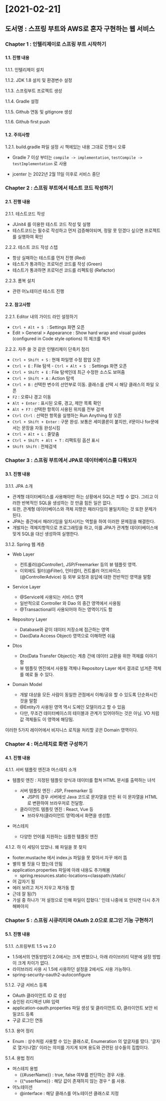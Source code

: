 # [2021-02-21]
## 도서명 : 스프링 부트와 AWS로 혼자 구현하는 웹 서비스
###
### Chapter 1 : 인텔리제이로 스프링 부트 시작하기
###
#### 1.1. 진행 내용

1.1.1. 인텔리제이 설치

1.1.2. JDK 1.8 설치 및 환경변수 설정

1.1.3. 스프링부트 프로젝트 생성

1.1.4. Gradle 설정

1.1.5. Github 연동 및 gitignore 생성 

1.1.6. Github first push

###
#### 1.2. 주의사항

1.2.1. build.gradle 파일 설정 시 책에있는 내용 그대로 진행시 오류
 
- Gradle 7 이상 부터는 `compile -> implementation`, `testCompile -> testImplementation` 로 사용


-  jcenter 는 2022년 2월 11일 이후로 서비스 중단


###
### Chapter 2 : 스프링 부트에서 테스트 코드 작성하기
###
#### 2.1. 진행 내용
2.1.1. 테스트코드 작성

 - JUnit4 를 이용한 테스트 코드 작성 및 실행
 - 테스트코드는 필수로 작성하고 먼저 검증해야되며, 정말 못 믿겠다 싶으면 프로젝트를 실행하여 확인

2.2.2. 테스트 코드 작성 스텝

 - 항상 실패하는 테스트를 먼저 진행 (Red)
 - 테스트가 통과하는 프로덕션 코드를 작성 (Green)
 - 테스트가 통과하면 프로덕션 코드를 리펙토링 (Refactor)

2.2.3. 롬복 설치

 - 관련 어노테이션 테스트 진행

###

#### 2.2. 참고사항
2.2.1. Editor 내의 가이드 라인 설정하기

 - `Ctrl + Alt + S ` : Settings 화면 오픈
 - Edit > General > Appearance : Show hard wrap and visual guides (configured in Code style options) 의 체크를 제거

2.2.2. 자주 쓸 것 같은 인텔리제이 단축키 정리

 - `Ctrl + Shift + S` : 현재 파일명 수정 팝업 오픈
 - `Ctrl + E` : File 탐색 - `Ctrl + Alt + S ` : Settings 화면 오픈
 - `Ctrl + Shift + E` : File 탐색인데 최근 수정한 소스도 보여줌
 - `Ctrl + Shift + A` : Action 탐색
 - `Ctrl + B` : 선택한 변수의 선언부로 이동. 클래스를 선택 시 해당 클래스의 파일 오픈
 - `F2` : 오류나 경고 이동
 - `Alt + Enter` : 표시된 오류, 경고, 제안 목록 확인
 - `Alt + F7` : 선택한 항목이 사용된 위치를 전부 검색
 - `Ctrl Ctrl` : 선택한 항목을 실행하는 Run Anything 창 오픈
 - `Ctrl + Shift + Enter` : 구문 완성. 보통은 세미콜론이 붙지만, if문이나 for문에서는 문장을 자동 완성시킴
 - `Ctrl + Alt + L` : 줄맞춤
 - `Ctrl + Shift + Alt + T` : 리팩토링 옵션 표시
 - `Shift Shift` : 전체검색


###
### Chapter 3 : 스프링 부트에서 JPA로 데이터베이스를 다뤄보자
###
#### 3.1. 진행 내용
3.1.1. JPA 소개
- 관계형 데이터베이스를 사용해야만 하는 상황에서 SQL은 피할 수 없다. 그리고 이러한 반복적인 SQL을 생성하는 것 만큼 힘든 일은 없다.
- 또한, 관계형 데이터베이스와 객체 지향은 패러다임이 불일치하는 것 또한 문제가 된다.
- JPA는 중간에서 패러다임을 일치시키는 역할을 하여 이러한 문제점을 해결한다.
- 개발자는 객체지향적으로 프로그래밍을 하고, 이를 JPA가 관계형 데이터베이스에 맞게 SQL을 대신 생성하여 실행한다.

3.1.2. Spring 웹 계층
- Web Layer
  - 컨트롤러(@Controller), JSP/Freemarker 등의 뷰 템플릿 영역. 
  - 이외에도 필터(@Filter), 인터셉터, 컨트롤러 어드바이스(@ControllerAdvice) 등 외부 요청과 응답에 대한 전반적인 영역을 말함

- Service Layer
  - @Service에 사용되는 서비스 영역
  - 일반적으로 Controller 와 Dao 의 중간 영역에서 사용됨
  - @Transactional이 사용되어야 하는 영역이기도 함

- Repository Layer
  - Database와 같이 데이터 저장소에 접근하는 영역
  - Dao(Data Access Object) 영역으로 이해하면 쉬움

- Dtos
  - Dto(Data Transfer Object)는 계층 간에 데이터 교환을 위한 객체를 이야기 함
  - 뷰 템플릿 엔진에서 사용될 객체나 Repository Layer 에서 결과로 넘겨준 객체를 예로 들 수 있다.

- Domain Model
  - 개발 대상을 모든 사람이 동일한 관점에서 이해/공유 할 수 있도록 단순화시킨 것을 말함
  - @Entity가 사용된 영역 역시 도메인 모델이라고 할 수 있음
  - 다만, 무조건 데이터베이스의 테이블과 관계가 있어야하는 것은 아님. VO 처럼 값 객체들도 이 영역에 해당됨.


이러한 5가지 레이어에서 비지니스 로직을 처리할 곳은 Domain 영역이다.


###
### Chapter 4 : 머스테치로 화면 구성하기
###
#### 4.1. 진행 내용
4.1.1. 서버 템플릿 엔진과 머스테치 소개
 - 템플릿 엔진 : 지정된 템플릿 양식과 데이터를 합쳐 HTML 문서를 출력하는 녀석
   - 서버 템플릿 엔진 : JSP, Freemarker 등
     - JSP의 경우 서버에섯 Java 코드로 문자열을 만든 뒤 이 문자열을 HTML로 변환하여 브라우저로 전달함.
   - 클라이언트 템플릿 엔진 : React, Vue 등
     - 브라우저(클라이언트 영역)에서 화면을 생성함.
 
 - 머스테치
   - 다양한 언어를 지원하는 심플한 템플릿 엔진


4.1.2. 하 이 세팅이 있었나. 왜 파일을 못 찾지
 - footer.mustache 에서 index.js 파일을 못 찾아서 자꾸 에러 뜸
 - 별의 별 짓을 다 했는데 안됨
 - application.properties 파일에 아래 내용도 추가해봄
   - spring.resources.static-locations=classpath:/static/
 - 어 갑자기 됨
 - 에러 보려고 저거 지우고 재가동 함
 - 근데 잘 됨(?)
 - 가설 중 하나가 '저 설정으로 인해 파일이 잡혔다.' 인데 나중에 또 안되면 다시 추가해봐야지


###
### Chapter 5 : 스프링 시큐리티와 OAuth 2.0으로 로그인 기능 구현하기
###
#### 5.1. 진행 내용
5.1.1. 스프링부트 1.5 vs 2.0
 - 1.5에서의 연동방법이 2.0에서는 크게 변했으나, 아래 라이브러리 덕분에 설정 방법이 크게 차이가 없다.
 - 라이브러리 사용 시 1.5에 사용하던 설정을 2에서도 사용 가능하다.
 - spring-security-oauth2-autoconfigure

5.1.2. 구글 서비스 등록
 - OAuth 클라이언트 ID 로 생성
 - 승인된 리디렉션 URI 입력 
 - application-oauth.properties 파일 생성 및 클라이언트 ID, 클라이언트 보안 비밀코드 등록
 - 구글 로그인 연동

5.1.3. 용어 정리
 - Enum : 상수처럼 사용할 수 있는 클래스로, Enumeration 의 앞글자를 땄다. '글자로 열거(나열)' 이라는 의미를 가지게 되며 용도와 관련된 상수들의 집합이다.

5.1.4. 용법 정리
 - 머스테치 용법
   - {{#userName}} : true, false 여부를 판단하는 경우 사용.
   - {{^userName}} : 해당 값이 존재하지 않는 경우 ^ 를 사용.
 - 어노테이션
   - @interface : 해당 클래스를 어노테이션 클래스로 지정